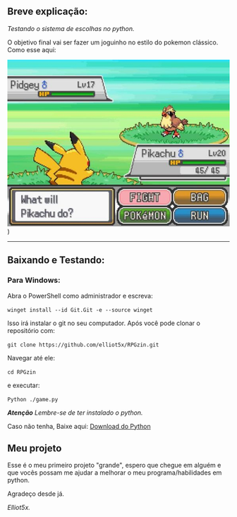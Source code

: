 ## Breve explicação:

_Testando o sistema de escolhas no python._

O objetivo final vai ser fazer um joguinho no estilo do pokemon clássico.
Como esse aqui:

![Pokemon](pokemon.png))

---

## Baixando e Testando:

### Para Windows:

Abra o PowerShell como administrador e escreva:

```winget install --id Git.Git -e --source winget```

Isso irá instalar o git no seu computador.
Após você pode clonar o repositório com:

```git clone https://github.com/elliot5x/RPGzin.git```

Navegar até ele:

```cd RPGzin```

e executar:

```Python ./game.py```

_**Atenção** Lembre-se de ter instalado o python._

Caso não tenha, Baixe aqui: [Download do Python](https://www.python.org/ftp/python/3.13.0/python-3.13.0-amd64.exe)

## Meu projeto

Esse é o meu primeiro projeto "grande", espero que chegue em alguém e que vocês possam me ajudar a melhorar o meu programa/habilidades em python.

Agradeço desde já.

_Elliot5x._